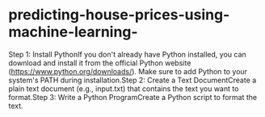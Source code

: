 # predicting-house-prices-using-machine-learning-
Step 1: Install PythonIf you don't already have Python installed, you can download and install it from the official Python website (https://www.python.org/downloads/). Make sure to add Python to your system's PATH during installation.Step 2: Create a Text DocumentCreate a plain text document (e.g., input.txt) that contains the text you want to format.Step 3: Write a Python ProgramCreate a Python script to format the text.
